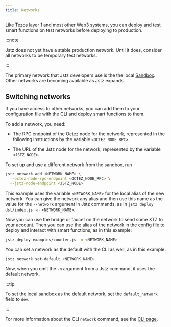 ```yaml
---
title: Networks
---
```


Like Tezos layer 1 and most other Web3 systems, you can deploy and test smart functions on test networks before deploying to production.

:::note

Jstz does not yet have a stable production network.
Until it does, consider all networks to be temporary test networks.

:::

The primary network that Jstz developers use is the the local [Sandbox](/sandbox).
Other networks are becoming available as Jstz expands.

## Switching networks

If you have access to other networks, you can add them to your configuration file with the CLI and deploy smart functions to them.

To add a network, you need:

- The RPC endpoint of the Octez node for the network, represented in the following instructions by the variable `<OCTEZ_NODE_RPC>`.

- The URL of the Jstz node for the network, represented by the variable `<JSTZ_NODE>`.

To set up and use a different network from the sandbox, run

```bash
jstz network add <NETWORK_NAME> \
  --octez-node-rpc-endpoint <OCTEZ_NODE_RPC> \
  --jstz-node-endpoint <JSTZ_NODE>
```

This example uses the variable `<NETWORK_NAME>` for the local alias of the new network.
You can give the network any alias and then use this name as the value for the `--network` argument in Jstz commands, as in `jstz deploy dst/index.js -n <NETWORK_NAME>`.

Now you can use the bridge or faucet on the network to send some XTZ to your account.
Then you can use the alias of the network in the config file to deploy and interact with smart functions, as in this example:

```bash
jstz deploy examples/counter.js -n <NETWORK_NAME>
```

You can set a network as the default with the CLI as well, as in this example:

```bash
jstz network set-default <NETWORK_NAME>
```

Now, when you omit the `-n` argument from a Jstz command, it uses the default network.

:::tip

To set the local sandbox as the default network, set the `default_network` field to `dev`.

:::

For more information about the CLI `network` command, see the [CLI page](/cli#network).
